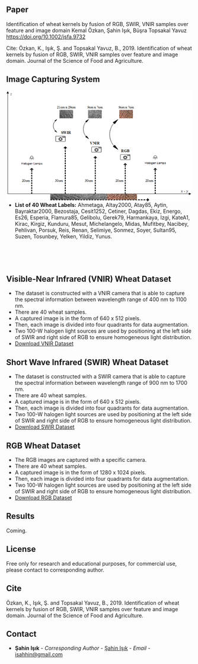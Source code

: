 ## Paper
Identification of wheat kernels by fusion of RGB, SWIR, VNIR samples over feature and image domain
Kemal Özkan,  Şahin Işık,  Büşra Topsakal Yavuz
https://doi.org/10.1002/jsfa.9732

Cite: Özkan, K., Işık, Ş. and Topsakal Yavuz, B., 2019. Identification of wheat kernels by fusion of RGB, SWIR, VNIR samples over feature and image domain. Journal of the Science of Food and Agriculture.

## Image Capturing System
<a href="mage Capturing System"><img src="/images/Fig2_github.png" align="left" height="300" width="500" ></a>

- **List of 40 Wheat Labels:** 
Ahmetaga,	Altay2000,	Atay85,	Aytin,	Bayraktar2000,	Bezostaja,	Cesit1252,	Cetiner,
Dagdas,	Ekiz,	Energo,	Es26,	Esperia,	Flamura85,	Gelibolu,	Gerek79,
Harmankaya,	Izgi,	KateA1,	Kirac,	Kirgiz,	Kunduru,	Mesut,	Michelangelo,
Midas,	Mufitbey,	Nacibey,	Pehlivan,	Porsuk,	Reis,	Renan,	Selimiye,
Sonmez,	Soyer,	Sultan95,	Suzen,	Tosunbey,	Yelken,	Yildiz,	Yunus.

<br />
<br />
<br />


## Visible-Near Infrared (VNIR) Wheat Dataset
- The dataset is constructed with a VNIR camera that is able to capture the spectral information between wavelength range of 400 nm to 1100 nm.
- There are 40 wheat samples.
- A captured image is in the form of 640 x 512 pixels. 
- Then, each image is divided into four quadrants for data augmentation.
- Two 100-W halogen light sources are used by positioning at the left side of SWIR and right side of RGB to ensure homogeneous light distribution.
- [Download VNIR Dataset](https://mega.nz/#!WfpnkY6C!yTNOjeySlQhaAT3d6vO4w7GMFbMbH4_OsKDDE2Zk5Xk)
## Short Wave Infrared (SWIR) Wheat Dataset
- The dataset is constructed with a SWIR camera that is able to capture the spectral information between wavelength range of 900 nm to 1700 nm.
- There are 40 wheat samples.
- A captured image is  in the form of 640 x 512 pixels. 
- Then, each image is divided into four quadrants for data augmentation.
- Two 100-W halogen light sources are used by positioning at the left side of SWIR and right side of RGB to ensure homogeneous light distribution.
- [Download SWIR Dataset](https://mega.nz/#!iWgHjCCA!Bwj7Cb7vzDU-Z354WjSqjX5rZqujtcPZ9jlTf9_vs68)
## RGB Wheat Dataset
- The RGB images are captured with a specific camera.
- There are 40 wheat samples.
- A captured image is in the form of 1280 x 1024 pixels.
- Then, each image is divided into four quadrants for data augmentation.
- Two 100-W halogen light sources are used by positioning at the left side of SWIR and right side of RGB to ensure homogeneous light distribution.
- [Download RGB Dataset](https://mega.nz/#!PPxhxIaI!NNz3zbvPgtc_BdY6nfDxGqy1Ax4qF_IoRwxrlCibfdk)
## Results

Coming.

## License

Free only for research and educational purposes, for commercial use, please contact to corresponding author.

## Cite

Özkan, K., Işık, Ş. and Topsakal Yavuz, B., 2019. Identification of wheat kernels by fusion of RGB, SWIR, VNIR samples over feature and image domain. Journal of the Science of Food and Agriculture.


## Contact

* **Şahin Işık** - *Corresponding Author* - [Şahin Işık](http://ceng.ogu.edu.tr/Sayfa/Index/32/bolum-personeli) - *Email* - isahhin@gmail.com
